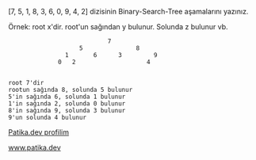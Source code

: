 [7, 5, 1, 8, 3, 6, 0, 9, 4, 2] dizisinin Binary-Search-Tree aşamalarını yazınız. 

Örnek: root x'dir. root'un sağından y bulunur. Solunda z bulunur vb.

                                7
                        5               8
                    1       6      3         9
                  0   2                    4


    root 7'dir
    rootun sağında 8, solunda 5 bulunur
    5'in sağında 6, solunda 1 bulunur
    1'in sağında 2, solunda 0 bulunur
    8'in sağında 9, solunda 3 bulunur
    9'un solunda 4 bulunur            

[Patika.dev profilim](https://app.patika.dev/adamblue)

www.patika.dev
